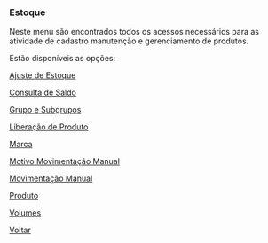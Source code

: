 ### Estoque

Neste menu são encontrados todos os acessos necessários para as atividade de cadastro manutenção e gerenciamento de produtos.



Estão disponíveis as opções:

[Ajuste de Estoque]()

[Consulta de Saldo]()

[Grupo e Subgrupos]()

[Liberação de Produto]()

[Marca]()

[Motivo Movimentação Manual]()

[Movimentação Manual]()

[Produto]()

[Volumes]()



[Voltar](index.md)